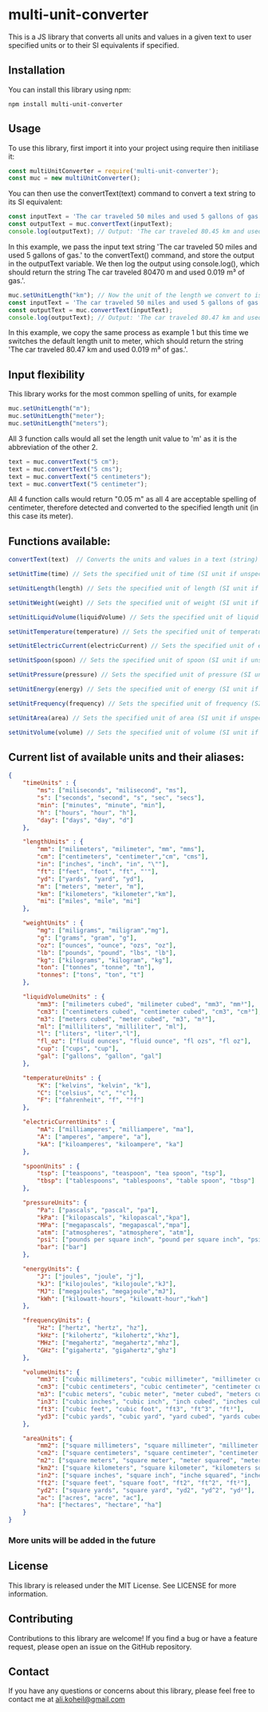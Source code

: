 # multi-unit-converter
This is a JS library that converts all units and values in a given text to user specified units or to their SI equivalents if specified.

## Installation
You can install this library using npm:

```npm install multi-unit-converter```

## Usage
To use this library, first import it into your project using require then initiliase it:

```js
const multiUnitConverter = require('multi-unit-converter');
const muc = new multiUnitConverter();
```

You can then use the convertText(text) command to convert a text string to its SI equivalent:

```js
const inputText = 'The car traveled 50 miles and used 5 gallons of gas.';
const outputText = muc.convertText(inputText);
console.log(outputText); // Output: 'The car traveled 80.45 km and used 0.019 m³ of gas.'
```
In this example, we pass the input text string 'The car traveled 50 miles and used 5 gallons of gas.' to the convertText() command, and store the output in the outputText variable. We then log the output using console.log(), which should return the string The car traveled 80470 m and used 0.019 m³ of gas.'.


```js
muc.setUnitLength("km"); // Now the unit of the length we convert to is meter (m) not kilemeter (km)
const inputText = 'The car traveled 50 miles and used 5 gallons of gas.';
const outputText = muc.convertText(inputText);
console.log(outputText); // Output: 'The car traveled 80.47 km and used 0.019 m³ of gas.'
```

In this example, we copy the same process as example 1 but this time we switches the default length unit to meter, which should return the string 'The car traveled 80.47 km and used 0.019 m³ of gas.'.

## Input flexibility 

This library works for the most common spelling of units, for example

```js
muc.setUnitLength("m");
muc.setUnitLength("meter");
muc.setUnitLength("meters");
```

All 3 function calls would all set the length unit value to 'm' as it is the abbreviation of the other 2.

```js
text = muc.convertText("5 cm");
text = muc.convertText("5 cms");
text = muc.convertText("5 centimeters");
text = muc.convertText("5 centimeter");
```

All 4 function calls would return "0.05 m" as all 4 are acceptable spelling of centimeter, therefore detected and converted to the specified length unit (in this case its meter).

## Functions available:
```js
convertText(text)  // Converts the units and values in a text (string) to specified units

setUnitTime(time) // Sets the specified unit of time (SI unit if unspecified) 

setUnitLength(length) // Sets the specified unit of length (SI unit if unspecified) 

setUnitWeight(weight) // Sets the specified unit of weight (SI unit if unspecified) 

setUnitLiquidVolume(liquidVolume) // Sets the specified unit of liquid volume (SI unit if unspecified) 

setUnitTemperature(temperature) // Sets the specified unit of temperature (SI unit if unspecified) 

setUnitElectricCurrent(electricCurrent) // Sets the specified unit of electric current (SI unit if unspecified) 

setUnitSpoon(spoon) // Sets the specified unit of spoon (SI unit if unspecified) 

setUnitPressure(pressure) // Sets the specified unit of pressure (SI unit if unspecified) 

setUnitEnergy(energy) // Sets the specified unit of energy (SI unit if unspecified) 

setUnitFrequency(frequency) // Sets the specified unit of frequency (SI unit if unspecified)

setUnitArea(area) // Sets the specified unit of area (SI unit if unspecified) 

setUnitVolume(volume) // Sets the specified unit of volume (SI unit if unspecified) 
```

## Current list of available units and their aliases:
```json
{
    "timeUnits" : {
        "ms": ["miliseconds", "milisecond", "ms"],
        "s": ["seconds", "second", "s", "sec", "secs"],
        "min": ["minutes", "minute", "min"],
        "h": ["hours", "hour", "h"],
        "day": ["days", "day", "d"]
    },

    "lengthUnits" : {
        "mm": ["milimeters", "milimeter", "mm", "mms"],
        "cm": ["centimeters", "centimeter","cm", "cms"],
        "in": ["inches", "inch", "in", "\""],
        "ft": ["feet", "foot", "ft", "'"],
        "yd": ["yards", "yard", "yd"],
        "m": ["meters", "meter", "m"],
        "km": ["kilometers", "kilometer","km"],
        "mi": ["miles", "mile", "mi"]
    },

    "weightUnits" : {
        "mg": ["miligrams", "miligram","mg"],
        "g": ["grams", "gram", "g"],
        "oz": ["ounces", "ounce", "ozs", "oz"],
        "lb": ["pounds", "pound", "lbs", "lb"],
        "kg": ["kilograms", "kilogram", "kg"],
        "ton": ["tonnes", "tonne", "tn"], 
        "tonnes": ["tons", "ton", "t"]
    },

    "liquidVolumeUnits" : {
        "mm3": ["milimeters cubed", "milimeter cubed", "mm3", "mm³"],
        "cm3": ["centimeters cubed", "centimeter cubed", "cm3", "cm³"],
        "m3": ["meters cubed", "meter cubed", "m3", "m³"],
        "ml": ["milliliters", "milliliter", "ml"],
        "l": ["liters", "liter","l"],
        "fl_oz": ["fluid ounces", "fluid ounce", "fl ozs", "fl oz"],
        "cup": ["cups", "cup"],
        "gal": ["gallons", "gallon", "gal"]
    },

    "temperatureUnits" : {
        "K": ["kelvins", "kelvin", "k"],
        "C": ["celsius", "c", "°c"],
        "F": ["fahrenheit", "f", "°f"]
    },

    "electricCurrentUnits" : {
        "mA": ["milliamperes", "milliampere", "ma"],
        "A": ["amperes", "ampere", "a"],
        "kA": ["kiloamperes", "kiloampere", "ka"]
    },

    "spoonUnits" : {
        "tsp": ["teaspoons", "teaspoon", "tea spoon", "tsp"],
        "tbsp": ["tablespoons", "tablespoons", "table spoon", "tbsp"]
    },

    "pressureUnits": {
        "Pa": ["pascals", "pascal", "pa"],
        "kPa": ["kilopascals", "kilopascal","kpa"],
        "MPa": ["megapascals", "megapascal","mpa"],
        "atm": ["atmospheres", "atmosphere", "atm"],
        "psi": ["pounds per square inch", "pound per square inch", "psi"],
        "bar": ["bar"]
    },

    "energyUnits": {
        "J": ["joules", "joule", "j"],
        "kJ": ["kilojoules", "kilojoule","kJ"],
        "MJ": ["megajoules", "megajoule","mJ"],
        "kWh": ["kilowatt-hours", "kilowatt-hour","kwh"]
    },

    "frequencyUnits": {
        "Hz": ["hertz", "hertz", "hz"],
        "kHz": ["kilohertz", "kilohertz","khz"],
        "MHz": ["megahertz", "megahertz","mhz"],
        "GHz": ["gigahertz", "gigahertz","ghz"]
    },

    "volumeUnits": {
        "mm3": ["cubic millimeters", "cubic millimeter", "millimeter cubed", "millimeters cubed","mm3","mm^3", "mm³"],
        "cm3": ["cubic centimeters", "cubic centimeter", "centimeter cubed", "centimeters cubed", "cm3","cm^3", "cm³"],
        "m3": ["cubic meters", "cubic meter", "meter cubed", "meters cubed", "m3", "m^3", "m³"],
        "in3": ["cubic inches", "cubic inch", "inch cubed", "inches cubed", "in3", "in^3", "in³"],
        "ft3": ["cubic feet", "cubic foot", "ft3", "ft^3", "ft³"],
        "yd3": ["cubic yards", "cubic yard", "yard cubed", "yards cubed", "yd3", "yd^3", "yd³"]
    },

    "areaUnits": {
        "mm2": ["square millimeters", "square millimeter", "millimeter squared", "millimeters squared", "mm2", "mm^2", "mm²"],
        "cm2": ["square centimeters", "square centimeter", "centimeter squared", "centimeters squared", "cm2", "cm^2", "cm²"],
        "m2": ["square meters", "square meter", "meter squared", "meters squared", "m2", "m&2", "m²"],
        "km2": ["square kilometers", "square kilometer", "kilometers squared", "kilometerss squared", "km2", "km^2", "km²"],
        "in2": ["square inches", "square inch", "inche squared", "inches squared", "in2", "in^2", "in²"],
        "ft2": ["square feet", "square foot", "ft2", "ft^2", "ft²"],
        "yd2": ["square yards", "square yard", "yd2", "yd^2", "yd²"],
        "ac": ["acres", "acre", "ac"],
        "ha": ["hectares", "hectare", "ha"]
    }
}

```
### More units will be added in the future

## License
This library is released under the MIT License. See LICENSE for more information.

## Contributing
Contributions to this library are welcome! If you find a bug or have a feature request, please open an issue on the GitHub repository.

## Contact
If you have any questions or concerns about this library, please feel free to contact me at ali.koheil@gmail.com